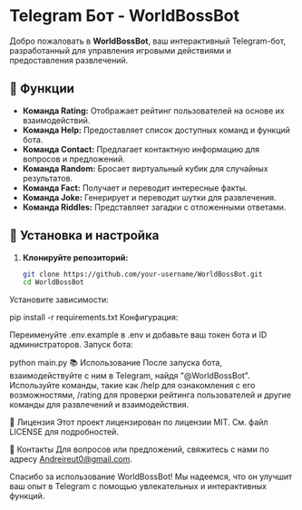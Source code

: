 # Telegram Бот - WorldBossBot

Добро пожаловать в **WorldBossBot**, ваш интерактивный Telegram-бот, разработанный для управления игровыми действиями и предоставления развлечений.

## 🤖 Функции

- **Команда Rating:** Отображает рейтинг пользователей на основе их взаимодействий.
- **Команда Help:** Предоставляет список доступных команд и функций бота.
- **Команда Contact:** Предлагает контактную информацию для вопросов и предложений.
- **Команда Random:** Бросает виртуальный кубик для случайных результатов.
- **Команда Fact:** Получает и переводит интересные факты.
- **Команда Joke:** Генерирует и переводит шутки для развлечения.
- **Команда Riddles:** Представляет загадки с отложенными ответами.

## 🔧 Установка и настройка

1. **Клонируйте репозиторий:**
   ```bash
   git clone https://github.com/your-username/WorldBossBot.git
   cd WorldBossBot
Установите зависимости:

pip install -r requirements.txt
Конфигурация:

Переименуйте .env.example в .env и добавьте ваш токен бота и ID администраторов.
Запуск бота:

python main.py
📚 Использование
После запуска бота, взаимодействуйте с ним в Telegram, найдя "@WorldBossBot". Используйте команды, такие как /help для ознакомления с его возможностями, /rating для проверки рейтинга пользователей и другие команды для развлечений и взаимодействия.

📝 Лицензия
Этот проект лицензирован по лицензии MIT. См. файл LICENSE для подробностей.

📧 Контакты
Для вопросов или предложений, свяжитесь с нами по адресу Andreireut0@gmail.com.

Спасибо за использование WorldBossBot! Мы надеемся, что он улучшит ваш опыт в Telegram с помощью увлекательных и интерактивных функций.

